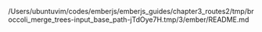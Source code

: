/Users/ubuntuvim/codes/emberjs/emberjs_guides/chapter3_routes2/tmp/broccoli_merge_trees-input_base_path-jTdOye7H.tmp/3/ember/README.md